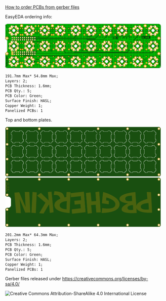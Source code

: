 [How to order PCBs from gerber files](http://www.40percent.club/2017/03/ordering-pcb.html)

EasyEDA ordering info:


![pbgherkin](pbgherkin.png)


    191.7mm Max* 54.8mm Max;
    Layers: 2;
    PCB Thickness: 1.6mm;
    PCB Qty.: 5;
    PCB Color: Green;
    Surface Finish: HASL;
    Copper Weight: 1;
    Panelized PCBs: 1


Top and bottom plates. 

![pbgherkintop](pbgherkintop.png)
![pbgherkinbottom](pbgherkinbottom.png)


    201.2mm Max* 64.3mm Max;
    Layers: 2;
    PCB Thickness: 1.6mm;
    PCB Qty.: 5;
    PCB Color: Green;
    Surface Finish: HASL;
    Copper Weight: 1;
    Panelized PCBs: 1


Gerber files released under https://creativecommons.org/licenses/by-sa/4.0/

![Creative Commons Attribution-ShareAlike 4.0 International License](https://i.creativecommons.org/l/by-sa/4.0/88x31.png)
